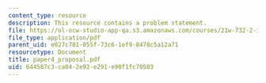 ```yaml
---
content_type: resource
description: This resource contains a problem statement.
file: https://ol-ocw-studio-app-qa.s3.amazonaws.com/courses/21w-732-2-introduction-to-technical-communication-ethics-in-science-and-technology-fall-2006/644587c3ca042e92e291e90f1fc70583_paper4_proposal.pdf
file_type: application/pdf
parent_uid: e027c781-055f-73c6-1ef9-8478c5a12a71
resourcetype: Document
title: paper4_proposal.pdf
uid: 644587c3-ca04-2e92-e291-e90f1fc70583
---
```

